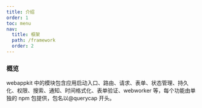 ```yaml
---
title: 介绍
order: 1
toc: menu
nav:
  title: 框架
  path: /framework
  order: 2
---
```


### 概览

webappkit 中的模块包含应用启动入口、路由、请求、表单、状态管理、持久化、权限、搜索、通知、时间格式化、表单验证、webworker 等，每个功能由单独的 npm 包提供，包名以@querycap 开头。
